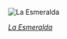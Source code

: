 
![La Esmeralda](https://upload.wikimedia.org/wikipedia/commons/thumb/d/d3/Charles-Antoine_Cambon_-_La_Esmeralda%2C_Act_III%2C_Scene_1_set_design_%28Version_2%29.jpg/705px-Charles-Antoine_Cambon_-_La_Esmeralda%2C_Act_III%2C_Scene_1_set_design_%28Version_2%29.jpg)

*[La Esmeralda](https://wikipedia.org/wiki/File:Charles-Antoine_Cambon_-_La_Esmeralda,_Act_III,_Scene_1_set_design_(Version_2).jpg)*
